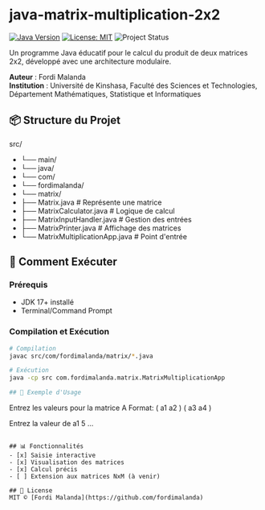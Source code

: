 # java-matrix-multiplication-2x2

[![Java Version](https://img.shields.io/badge/Java-17%2B-orange)](https://openjdk.org/)
[![License: MIT](https://img.shields.io/badge/License-MIT-yellow.svg)](LICENSE)
![Project Status](https://img.shields.io/badge/Status-Active-brightgreen)

Un programme Java éducatif pour le calcul du produit de deux matrices 2x2, développé avec une architecture modulaire.

**Auteur** : Fordi Malanda  
**Institution** : Université de Kinshasa, Faculté des Sciences et Technologies, Département Mathématiques, Statistique et Informatiques

## 📦 Structure du Projet
src/
- └── main/
- └── java/
- └── com/
- └── fordimalanda/
- └── matrix/
- ├── Matrix.java # Représente une matrice
- ├── MatrixCalculator.java # Logique de calcul
- ├── MatrixInputHandler.java # Gestion des entrées
- ├── MatrixPrinter.java # Affichage des matrices
- └── MatrixMultiplicationApp.java # Point d'entrée


## 🚀 Comment Exécuter

### Prérequis
- JDK 17+ installé
- Terminal/Command Prompt

### Compilation et Exécution
```bash
# Compilation
javac src/com/fordimalanda/matrix/*.java

# Exécution
java -cp src com.fordimalanda.matrix.MatrixMultiplicationApp

## 📝 Exemple d'Usage
```
Entrez les valeurs pour la matrice A
Format: ( a1 a2 )
        ( a3 a4 )

Entrez la valeur de a1
5
...
```

## 📊 Fonctionnalités
- [x] Saisie interactive
- [x] Visualisation des matrices
- [x] Calcul précis
- [ ] Extension aux matrices NxM (à venir)

## 📜 License
MIT © [Fordi Malanda](https://github.com/fordimalanda)
